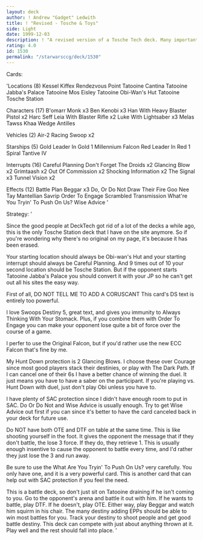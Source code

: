```yaml
---
layout: deck
author: ! Andrew "Gadget" Ledwith
title: ! "Revised - Tosche & Toys"
side: Light
date: 1999-12-03
description: ! "A revised version of a Tosche Tech deck. Many important changes have been made to improve performance."
rating: 4.0
id: 1530
permalink: "/starwarsccg/deck/1530"
---
```

Cards: 

'Locations (8)
Kessel
Kiffex
Rendezvous Point
Tatooine Cantina
Tatooine Jabba's Palace
Tatooine Mos Eisley
Tatooine Obi-Wan's Hut
Tatooine Tosche Station

Characters (17)
B'omarr Monk  x3
Ben Kenobi  x3
Han With Heavy Blaster Pistol  x2
Harc Seff
Leia With Blaster Rifle  x2
Luke With Lightsaber  x3
Melas
Tawss Khaa
Wedge Antilles

Vehicles (2)
Air-2 Racing Swoop  x2

Starships (5)
Gold Leader In Gold 1
Millennium Falcon
Red Leader In Red 1
Spiral
Tantive IV

Interrupts (16)
Careful Planning
Don't Forget The Droids  x2
Glancing Blow  x2
Grimtaash  x2
Out Of Commission  x2
Shocking Information  x2
The Signal  x3
Tunnel Vision  x2

Effects (12)
Battle Plan
Beggar	x3
Do, Or Do Not
Draw Their Fire
Goo Nee Tay
Mantellian Savrip
Order To Engage
Scrambled Transmission
What're You Tryin' To Push On Us?
Wise Advice '

Strategy: '

Since the good people at DeckTech got rid of a lot of the decks a while ago, this is the only Tosche Station deck that I have on the site anymore. So if you're wondering why there's no original on my page, it's because it has been erased.

Your starting location should always be Obi-wan's Hut and your starting interrupt should always be Careful Planning. And 9 times out of 10 your second location should be Tosche Station. But if the opponent starts Tatooine Jabba's Palace you should convert it with your JP so he can't get out all his sites the easy way.

First of all, DO NOT TELL ME TO ADD A CORUSCANT This card's DS text is entirely too powerful.

I love Swoops Destiny 5, great text, and gives you immunity to Always Thinking With Your Stomack. Plus, if you combine them with Order To Engage you can make your opponent lose quite a bit of force over the course of a game.

I perfer to use the Original Falcon, but if you'd rather use the new ECC Falcon that's fine by me.

My Hunt Down protection is 2 Glancing Blows. I choose these over Courage since most good players stack their destinies, or play with The Dark Path. If I can cancel one of their 6s I have a better chance of winning the duel. It just means you have to have a saber on the participant. If you're playing vs. Hunt Down with duel, just don't play Obi unless you have to.

I have plenty of SAC protection since I didn't have enough room to put in SAC. Do Or Do Not and Wise Advice is usually enough. Try to get Wise Advice out first if you can since it's better to have the card canceled back in your deck for future use.

Do NOT have both OTE and DTF on table at the same time. This is like shooting yourself in the foot. It gives the opponent the message that if they don't battle, the lose 3 force. If they do, they retrieve 1. This is usually enough insentive to cause the opponent to battle every time, and I'd rather they just lose the 3 and run away.

Be sure to use the What Are You Tryin' To Push On Us? very carefully. You only have one, and it is a very powerful card. This is another card that can help out with SAC protection if you feel the need.

This is a battle deck, so don't just sit on Tatooine draining if he isn't coming to you. Go to the opponent's arena and battle it out with him. If he wants to battle, play DTF. If he doesn't, play OTE. Either way, play Beggar and watch him squirm in his chair. The many destiny adding EPPs should be able to win most battles for you. Track your destiny to shoot people and get good battle destiny. This deck can compete with just about anything thrown at it. Play well and the rest should fall into place. '
